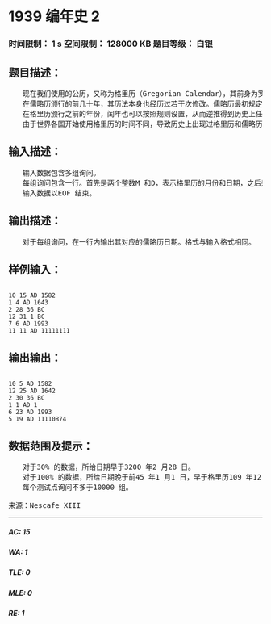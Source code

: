 # 1939 编年史 2   
### 时间限制： 1 s     空间限制： 128000 KB     题目等级： 白银  
## 题目描述：  

<pre>
　　现在我们使用的公历，又称为格里历（Gregorian Calendar），其前身为罗马的儒略历(Julian Calendar)。儒略历与格里历的区别主要在于置闰规则上。我们讨论的这种格里历的置闰规则可以归纳为为4 年一闰，100 年不闰，400 年又闰，3200 年又不闰，172800 年还得闰。而儒略历的置闰规则仅仅是4 年一闰而已。所以说，儒略历与回归年的差距大约是每400 年差3 天。公元前45 年颁布的儒略历，到公元1582 年已经能明显感觉到二至点的提前。于是，罗马教皇格里高利十三世颁布了格里历。他首先规定儒略历1582 年10 月5 日对应格里历1582 年10 月15 日，一举消除了千年来积累的误差；之后修改置闰法则为现行的规则，这样就形成了一套更为科学的历法。  
　　在儒略历颁行的前几十年，其历法本身也经历过若干次修改。儒略历最初规定大月为1、3、5、7、11 月，每月31 天；小月为2、4、6、8、10 月，每月30 天；平年12 月为29 天，闰年12 月为30 天。但是，由于当时的僧侣错误理解了“隔三年设置一次闰年”的规则，导致前45 年，前42 年，前39 年，前36 年直到前9 年每三年就设置了一次闰年，这样就导致了与回归年的差距扩大到了3 天。前8 年，奥古斯都修改各月天数为现行规则，并且重新修改为四年一闰。为了补上与回归年的差距，奥古斯都取消了前5 年，前1 年和公元4 年的闰年，于公元8 年起重新开始设置闰年。这就形成了沿用了一千五百多年的儒略历。  
　　在格里历颁行之前的年份，闰年也可以按照规则设置，从而逆推得到历史上任意一天的格里历日期，这称为外推格里历。需要注意的是，公元1 年的上一年为前1 年，所以说，外推格里历中前1 年、前5 年、前9 年等皆为闰年。  
　　由于世界各国开始使用格里历的时间不同，导致历史上出现过格里历和儒略历并行使用的时期。例如牛顿出生于格里历1643 年1 月4 日，但是很多国家在12 月25 日举行纪念活动，因为在十七世纪中叶英国还在使用儒略历，牛顿出生的那一天在儒略历中为1642 年12 月25 日。这样就造成了很多麻烦。现在applepi 在阅读他的编年史的时候发现了这个问题，他希望你帮助他写一个程序，把格里历（或外推格里历）日期转换成儒略历日期。这个儒略历日期需要按照历史的真实情况处理，即前45 年至公元7 年的日期要按照当时的历法给出日期。现行格里历仍然与回归年有微小差距，历法可能继续修改，但是现在请你无视这一点。
</pre>
  
  
## 输入描述：  

<pre>
　　输入数据包含多组询问。  
　　每组询问包含一行。首先是两个整数M 和D，表示格里历的月份和日期，之后是一个年份。如果是公元X 年，就表示成AD X 的形式，否则表示成X BC 的形式。  
　　输入数据以EOF 结束。
</pre>
  
  
## 输出描述：  

<pre>
　　对于每组询问，在一行内输出其对应的儒略历日期。格式与输入格式相同。
</pre>
  
  
## 样例输入：  

<pre><code>
10 15 AD 1582  
1 4 AD 1643  
2 28 36 BC  
12 31 1 BC  
7 6 AD 1993  
11 11 AD 11111111
</code></pre>
  
  
## 输出输出：  

<pre><code>
10 5 AD 1582  
12 25 AD 1642  
2 30 36 BC  
1 1 AD 1  
6 23 AD 1993  
5 19 AD 11110874
</code></pre>
  
  
## 数据范围及提示：  

<pre>
　　对于30% 的数据，所给日期早于3200 年2 月28 日。  
　　对于100% 的数据，所给日期晚于前45 年1 月1 日，早于格里历109 年12 月31 日。  
　　每个测试点询问不多于10000 组。  
  
来源：Nescafe XIII
</pre>
  
  
***  

##### AC: 15  
##### WA: 1  
##### TLE: 0  
##### MLE: 0  
##### RE: 1  
